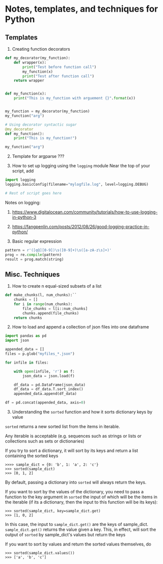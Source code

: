 # Notes, templates, and techniques for Python

## Templates 

1. Creating function decorators
```python
def my_decorator(my_function):
    def wrapper(x):
        print("Test before function call")
        my_function(x)
        print("Test after function call")
    return wrapper


def my_function(x):
    print("This is my_function with arguement {}".format(x))


my_function = my_decorator(my_function)
my_function("arg")

# Using decorator syntactic sugar
@my_decorator
def my_function():
    print("This is my_function!")

my_function("arg")
```

2. Template for argparse
???

3. How to set up logging using the `logging` module
Near the top of your script, add
```python
import logging
logging.basicConfig(filename="mylogfile.log", level=logging.DEBUG)

# Rest of script goes here
```
Notes on logging:
1. https://www.digitalocean.com/community/tutorials/how-to-use-logging-in-python-3
2. https://fangpenlin.com/posts/2012/08/26/good-logging-practice-in-python/

4. Basic regular expression
```python
pattern = r'([qQ][0-9])\s([0-9]+)\s([a-zA-z\s]+)'
prog = re.compile(pattern)
result = prog.match(string)
```

## Misc. Techniques
1. How to create n equal-sized subsets of a list
```python
def make_chunks(l, num_chunks):``
    chunks = []
    for i in range(num_chunks):
        file_chunks = l[i::num_chunks]
        chunks.append(file_chunks)
    return chunks
```

2. How to load and append a collection of json files into one dataframe
```python
import pandas as pd
import json

appended_data = []
files = p.glob("myfiles_*.json")

for infile in files:

    with open(infile, 'r') as f:
        json_data = json.load(f)

    df_data = pd.DataFrame(json_data)
    df_data = df_data.T.sort_index()
    appended_data.append(df_data)

df = pd.concat(appended_data, axis=0)
```

3. Understanding the `sorted` function and how it sorts dictionary keys by value

`sorted` returns a new sorted list from the items in iterable.

Any iterable is acceptable (e.g. sequences such as strings or lists or collections such as sets or dictionaries)

If you try to sort a dictionary, it will sort by its keys and return a list containing the sorted keys

```
>>>> sample_dict = {0: 'b', 1: 'a', 2: 'c'}
>>> sorted(sample_dict)
>>> [0, 1, 2]
```

By default, passing a dictionary into `sorted` will always return the keys.

If you want to sort by the values of the dictionary, you need to pass a function to the key argument in `sorted` the input of which will be the items in the iterable (if its a dictionary, then the input to this function will be its keys):

```
>>> sorted(sample_dict, key=sample_dict.get)
>>> [1, 0, 2]
```

In this case, the input to `sample_dict.get()` are the keys of sample_dict. `sample_dict.get()` returns the value given a key. This, in effect, will sort the output of `sorted` by sample_dict's values but return the keys

If you want to sort by values and return the sorted values themselves, do

```
>>> sorted(sample_dict.values())
>>> ['a', 'b', 'c']
```


